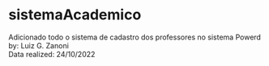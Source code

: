 # sistemaAcademico

Adicionado todo o sistema de cadastro dos professores no sistema
Powerd by: Luiz G. Zanoni <br>
Data realized: 24/10/2022
